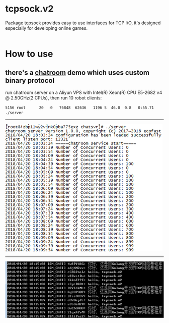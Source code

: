 # tcpsock.v2
Package tcpsock provides easy to use interfaces for TCP I/O, it's designed especially for developing online games.</br></br>

# How to use</br>
## there's a [chatroom](https://github.com/ecofast/tcpsock.v2/tree/master/samples/chatroom) demo which uses custom binary protocol</br>
run chatroom server on a Aliyun VPS with Intel(R) Xeon(R) CPU E5-2682 v4 @ 2.50GHz(2 CPUs), then run 10 robot clients:</br>
```shell
5156 root      20   0   76848  62636   1196 S  46.0  0.8   0:55.71 ./server
```
*****
![image](https://github.com/ecofast/tcpsock.v2/blob/master/samples/chatroom/server/server.png)</br>
*****
![image](https://github.com/ecofast/tcpsock.v2/blob/master/samples/chatroom/server/client.png)</br>
